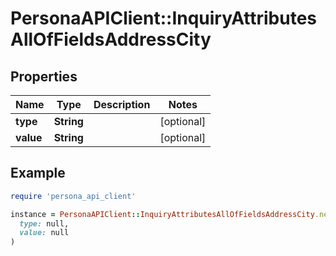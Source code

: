 # PersonaAPIClient::InquiryAttributesAllOfFieldsAddressCity

## Properties

| Name | Type | Description | Notes |
| ---- | ---- | ----------- | ----- |
| **type** | **String** |  | [optional] |
| **value** | **String** |  | [optional] |

## Example

```ruby
require 'persona_api_client'

instance = PersonaAPIClient::InquiryAttributesAllOfFieldsAddressCity.new(
  type: null,
  value: null
)
```

